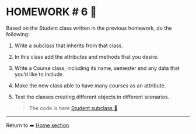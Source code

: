 # HOMEWORK # 6 :blue_book:
Based on the Student class written in the previous homework, do the
following:
1. Write a subclass that inherits from that class.
2. In this class add the attributes and methods that you desire.
3. Write a Course class, including its name, semester and any data that
you’d like to include.
4. Make the new class able to have many courses as an attribute.
5. Test the classes creating different objects in different scenarios.

    >The code is here [ Student subclass :mag_right:](Subclasses.rb)
________________________

Return to  :arrow_right: [Home section](../../README.md)
